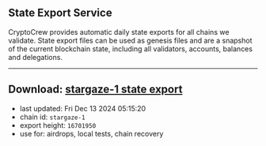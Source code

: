 ## State Export Service
CryptoCrew provides automatic daily state exports for all chains we validate. State export files can be used as genesis files and are a snapshot of the current blockchain state, including all validators, accounts, balances and delegations.

---
**Download: [stargaze-1 state export](https://dl-eu2.ccvalidators.com/SERVICE/stargaze/stargaze-1_export_16701950.json)**
---

- last updated: Fri Dec 13 2024 05:15:20
- chain id: `stargaze-1`
- export height: `16701950`
- use for: airdrops, local tests, chain recovery
